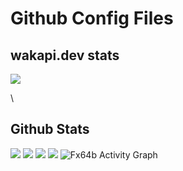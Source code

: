 # Github Config Files


## wakapi.dev stats
<img src="https://github-readme-stats.vercel.app/api/wakatime?username=Fx64b&api_domain=wakapi.dev&bg_color=1A202C&title_color=2F855A&icon_color=2F855A&text_color=ffffff&custom_title=Wakapi%20Week%20Stats&layout=compact">

\
  
 ## Github Stats
<img src="https://img.shields.io/endpoint?url=https://wakapi.dev/api/compat/shields/v1/Fx64b/interval:today&style=flat-square&color=2F855A&label=today">
<img src="https://img.shields.io/endpoint?url=https://wakapi.dev/api/compat/shields/v1/Fx64b/interval:30_days&style=flat-square&color=2F855A&label=last 30d">

<img src="https://github-readme-stats.vercel.app/api?username=fx64b&count_private=true&theme=dark">
<img src="https://github-readme-stats.vercel.app/api/top-langs/?username=fx64b&theme=dark">


<img alt="Fx64b Activity Graph" src="https://activity-graph.herokuapp.com/graph?username=fx64b&bg_color=111&color=cccccc&line=404040&point=FFFFFF&hide_border=true" />
